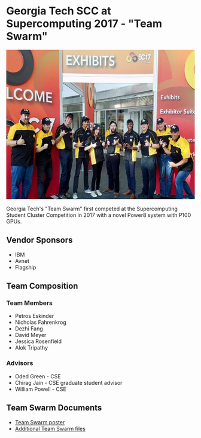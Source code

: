 # Georgia Tech SCC at Supercomputing 2017 - "Team Swarm"

<p class="aligncenter">
    <img alt="2017 Team Phoenix" width="600" height="400" src="img/2017/gt_student_cluster_competition_team_2017.jpg">
</p>

Georgia Tech's "Team Swarm" first competed at the Supercomputing Student Cluster Competition in 2017 with a novel Power8 system with P100 GPUs.

## Vendor Sponsors
* IBM
* Avnet
* Flagship

## Team Composition

### Team Members
* Petros Eskinder
* Nicholas Fahrenkrog
* Dezhi Fang
* David Meyer
* Jessica Rosenfield
* Alok Tripathy

### Advisors
* Oded Green - CSE
* Chirag Jain - CSE graduate student advisor
* William Powell - CSE

## Team Swarm Documents
* [Team Swarm poster](files/2017/gt_scc_supercomputing17_poster.pdf)
* [Additional Team Swarm files](https://github.com/scc-gatech/paper-boys)
